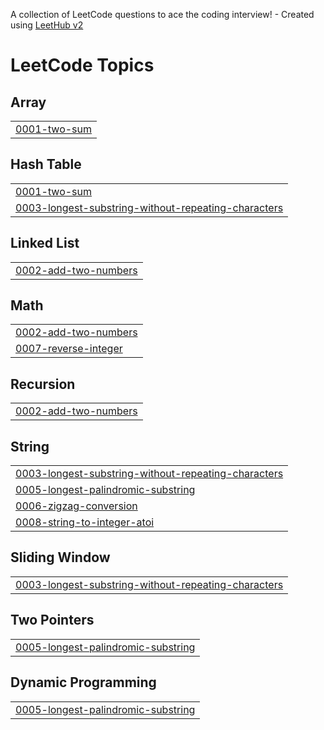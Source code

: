 A collection of LeetCode questions to ace the coding interview! - Created using [LeetHub v2](https://github.com/arunbhardwaj/LeetHub-2.0)
<!---LeetCode Topics Start-->
# LeetCode Topics
## Array
|  |
| ------- |
| [0001-two-sum](https://github.com/athul911/Leetcode/tree/master/0001-two-sum) |
## Hash Table
|  |
| ------- |
| [0001-two-sum](https://github.com/athul911/Leetcode/tree/master/0001-two-sum) |
| [0003-longest-substring-without-repeating-characters](https://github.com/athul911/Leetcode/tree/master/0003-longest-substring-without-repeating-characters) |
## Linked List
|  |
| ------- |
| [0002-add-two-numbers](https://github.com/athul911/Leetcode/tree/master/0002-add-two-numbers) |
## Math
|  |
| ------- |
| [0002-add-two-numbers](https://github.com/athul911/Leetcode/tree/master/0002-add-two-numbers) |
| [0007-reverse-integer](https://github.com/athul911/Leetcode/tree/master/0007-reverse-integer) |
## Recursion
|  |
| ------- |
| [0002-add-two-numbers](https://github.com/athul911/Leetcode/tree/master/0002-add-two-numbers) |
## String
|  |
| ------- |
| [0003-longest-substring-without-repeating-characters](https://github.com/athul911/Leetcode/tree/master/0003-longest-substring-without-repeating-characters) |
| [0005-longest-palindromic-substring](https://github.com/athul911/Leetcode/tree/master/0005-longest-palindromic-substring) |
| [0006-zigzag-conversion](https://github.com/athul911/Leetcode/tree/master/0006-zigzag-conversion) |
| [0008-string-to-integer-atoi](https://github.com/athul911/Leetcode/tree/master/0008-string-to-integer-atoi) |
## Sliding Window
|  |
| ------- |
| [0003-longest-substring-without-repeating-characters](https://github.com/athul911/Leetcode/tree/master/0003-longest-substring-without-repeating-characters) |
## Two Pointers
|  |
| ------- |
| [0005-longest-palindromic-substring](https://github.com/athul911/Leetcode/tree/master/0005-longest-palindromic-substring) |
## Dynamic Programming
|  |
| ------- |
| [0005-longest-palindromic-substring](https://github.com/athul911/Leetcode/tree/master/0005-longest-palindromic-substring) |
<!---LeetCode Topics End-->